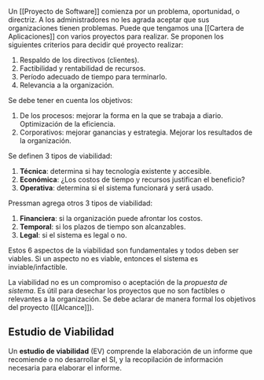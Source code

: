 Un [[Proyecto de Software]] comienza por un problema, oportunidad, o directriz. A los administradores no les agrada aceptar que sus organizaciones tienen problemas. Puede que tengamos una [[Cartera de Aplicaciones]] con varios proyectos para realizar. Se proponen los siguientes criterios para decidir qué proyecto realizar:

1. Respaldo de los directivos (clientes).
2. Factibilidad y rentabilidad de recursos.
3. Período adecuado de tiempo para terminarlo.
4. Relevancia a la organización.

Se debe tener en cuenta los objetivos:

1. De los procesos: mejorar la forma en la que se trabaja a diario. Optimización de la eficiencia.
2. Corporativos: mejorar ganancias y estrategia. Mejorar los resultados de la organización.

Se definen 3 tipos de viabilidad:

1. **Técnica**: determina si hay tecnología existente y accesible.
2. **Económica**: ¿Los costos de tiempo y recursos justifican el beneficio?
3. **Operativa**: determina si el sistema funcionará y será usado.

Pressman agrega otros 3 tipos de viabilidad:

1. **Financiera**: si la organización puede afrontar los costos.
2. **Temporal**: si los plazos de tiempo son alcanzables.
3. **Legal**: si el sistema es legal o no.

Estos 6 aspectos de la viabilidad son fundamentales y todos deben ser viables. Si un aspecto no es viable, entonces el sistema es inviable/infactible.

La viabilidad no es un compromiso o aceptación de la _propuesta de sistema_. Es útil para desechar los proyectos que no son factibles o relevantes a la organización. Se debe aclarar de manera formal los objetivos del proyecto ([[Alcance]]).

## Estudio de Viabilidad

Un **estudio de viabilidad** (EV) comprende la elaboración de un informe que recomiende o no desarrollar el SI, y la recopilación de información necesaria para elaborar el informe.
